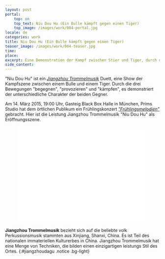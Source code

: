 ```yaml
---
layout: post
portal:
    top: on
    top_text: Niu Dou Hu (Ein Bulle kämpft gegen einen Tiger)
    top_image: /images/work/004-portal.jpg
locale: de
categories: work
title: Niu Dou Hu (Ein Bulle kämpft gegen einen Tiger)
teaser_image: /images/work/004-teaser.jpg
time: 
place: 
excerpt: Eine Demonstration der Kampf zwischen Stier und Tiger, durch die drei Bewegungen "begegnen", "provozieren" und "kämpfen".
side_content: 
---
```


"Niu Dou Hu" ist ein [*Jiangzhou Trommelmusik*](#jiangzhoudagu) Duett, eine Show der Kampfszene zwischen einem Bulle und einem Tiger.
Durch die drei Bewegungen "begegnen", "provozieren" und "kämpfen", es demonstriert der unterschiedliche Charakter der beiden Gegner.

Am 14. März 2015, 19:00 Uhr, Gasteig Black Box Halle in München, Prims Studio hat dem örtlichen Publikum ein Frühlingskonzert
[*"Frühlingsmelodien"*](/event/003-melody-of-spring/) gebracht. Hier ist die Leistung Jiangzhou Trommelmusik "Niu Dou Hu" als Eröffnungsszene.

<figure class="video-container">
    <iframe width="420" height="315" src="//www.youtube.com/embed/q9Rpss_C0sk" frameborder="0" allowfullscreen></iframe>
</figure>

<i class="icon-note icon-inline"></i><b>Jiangzhou Trommelmusik</b> bezieht sich auf die beliebte volk Perkussionsmusik stammten aus Xinjiang, Shanxi, China.
Es ist Teil des nationalen immateriellen Kulturerbes in China. Jiangzhou Trommelmusik hat eine Menge von Techniken,
die bilden einen einzigartigen leistungs Stil des Ortes.
{:#jiangzhoudagu .notice .bg-light}